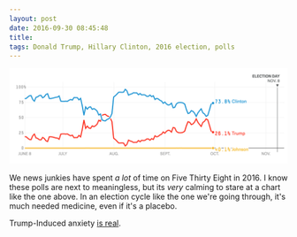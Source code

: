 ```yaml
---
layout: post
date: 2016-09-30 08:45:48
title: 
tags: Donald Trump, Hillary Clinton, 2016 election, polls
---
```


![fivethirtyeight on ninethirtytwothosandsixteen](/assets/images/538-sept30-2016.png)

We news junkies have spent *a lot* of time on Five Thirty Eight in 2016. I know these polls are next to meaningless, but its *very* calming to stare at a chart like the one above. In an election cycle like the one we're going through, it's much needed medicine, even if it's a placebo.

Trump-Induced anxiety [is real](http://www.slate.com/articles/double_x/doublex/2016/09/trump_induced_anxiety_is_a_real_thing.html).